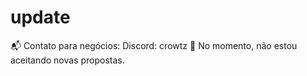 # update
📬 Contato para negócios: Discord: crowtz
🚫 No momento, não estou aceitando novas propostas.
